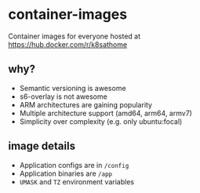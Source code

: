 # container-images

Container images for everyone hosted at https://hub.docker.com/r/k8sathome

## why?

- Semantic versioning is awesome
- s6-overlay is not awesome
- ARM architectures are gaining popularity
- Multiple architecture support (amd64, arm64, armv7)
- Simplicity over complexity (e.g. only ubuntu:focal)

## image details

- Application configs are in `/config`
- Application binaries are `/app`
- `UMASK` and `TZ` environment variables
